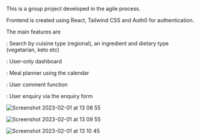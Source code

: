 This is a group project developed in the agile process. 

Frontend is created using React, Tailwind CSS and Auth0 for authentication. 

The main features are 

: Search by cuisine type (regional), an ingredient and dietary type (vegetarian, keto etc)

: User-only dashboard

: Meal planner using the calendar

: User comment function 

: User enquiry via the enquiry form


![Screenshot 2023-02-01 at 13 08 55](https://user-images.githubusercontent.com/91882718/217518623-83c5c670-cff0-4fbe-b425-0502dc6a8333.png)

![Screenshot 2023-02-01 at 13 09 55](https://user-images.githubusercontent.com/91882718/217519738-fb01380a-9e3a-4593-8646-3aa6c4499d5f.png)

![Screenshot 2023-02-01 at 13 10 45](https://user-images.githubusercontent.com/91882718/217519856-9b31c611-4bbe-46c2-b020-5b3af4304ebb.png)
